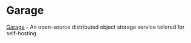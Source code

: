 # Garage

[Garage](https://garagehq.deuxfleurs.fr/) - An open-source distributed object storage service tailored for self-hosting
